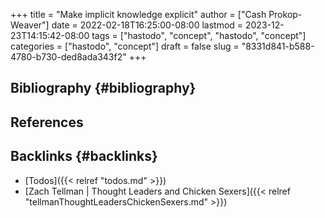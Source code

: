 +++
title = "Make implicit knowledge explicit"
author = ["Cash Prokop-Weaver"]
date = 2022-02-18T16:25:00-08:00
lastmod = 2023-12-23T14:15:42-08:00
tags = ["hastodo", "concept", "hastodo", "concept"]
categories = ["hastodo", "concept"]
draft = false
slug = "8331d841-b588-4780-b730-ded8ada343f2"
+++

## Bibliography {#bibliography}

## References

<style>.csl-entry{text-indent: -1.5em; margin-left: 1.5em;}</style><div class="csl-bib-body">
</div>



## Backlinks {#backlinks}

-   [Todos]({{< relref "todos.md" >}})
-   [Zach Tellman | Thought Leaders and Chicken Sexers]({{< relref "tellmanThoughtLeadersChickenSexers.md" >}})
